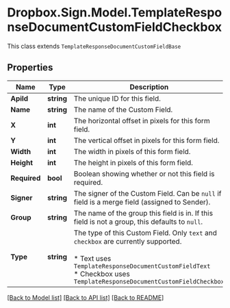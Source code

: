 # Dropbox.Sign.Model.TemplateResponseDocumentCustomFieldCheckbox
This class extends `TemplateResponseDocumentCustomFieldBase`

## Properties

Name | Type | Description | Notes
------------ | ------------- | ------------- | -------------
**ApiId** | **string** |  The unique ID for this field.  | 
**Name** | **string** |  The name of the Custom Field.  | 
**X** | **int** |  The horizontal offset in pixels for this form field.  | 
**Y** | **int** |  The vertical offset in pixels for this form field.  | 
**Width** | **int** |  The width in pixels of this form field.  | 
**Height** | **int** |  The height in pixels of this form field.  | 
**Required** | **bool** |  Boolean showing whether or not this field is required.  | 
**Signer** | **string** |  The signer of the Custom Field. Can be `null` if field is a merge field (assigned to Sender).  | [optional] 
**Group** | **string** |  The name of the group this field is in. If this field is not a group, this defaults to `null`.  | [optional] 
**Type** | **string** |  The type of this Custom Field. Only `text` and `checkbox` are currently supported.<br><br>* Text uses `TemplateResponseDocumentCustomFieldText`<br>* Checkbox uses `TemplateResponseDocumentCustomFieldCheckbox`  | [default to "checkbox"]

[[Back to Model list]](../README.md#documentation-for-models) [[Back to API list]](../README.md#documentation-for-api-endpoints) [[Back to README]](../README.md)

